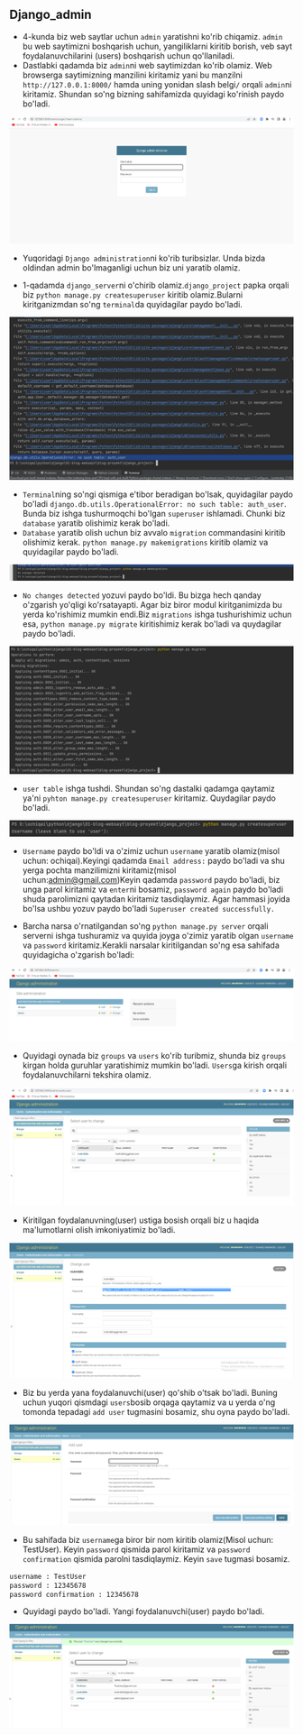 ## Django_admin
* 4-kunda biz web saytlar uchun `admin` yaratishni ko'rib chiqamiz. `admin` bu web saytimizni boshqarish uchun, yangiliklarni kiritib borish, veb sayt foydalanuvchilarini (users) boshqarish uchun qo'llaniladi.
* Dastlabki qadamda biz `admin`ni web saytimizdan ko'rib olamiz. Web browserga saytimizning manzilini kiritamiz yani bu manzilni `http://127.0.0.1:8000/` hamda uning yonidan slash belgi`/` orqali `admin`ni kiritamiz. Shundan so'ng bizning sahifamizda quyidagi ko'rinish paydo bo'ladi.

<p align="center" width="450">
    <img src="./image/img.png">
</p>

* Yuqoridagi `Django administration`ni ko'rib turibsizlar. Unda bizda oldindan admin bo'lmaganligi uchun biz uni yaratib olamiz.

* 1-qadamda `django_server`ni o'chirib olamiz.`django_project` papka orqali biz `python manage.py createsuperuser` kiritib olamiz.Bularni kiritganizmdan so'ng `terminal`da quyidagilar paydo bo'ladi.

<p align="center" width="450">
    <img src="./image/img_1_1.png">
</p>

* `Terminal`ning so'ngi qismiga e'tibor beradigan bo'lsak, quyidagilar paydo bo'ladi `django.db.utils.OperationalError: no such table: auth_user`. Bunda biz ishga tushurmoqchi bo'lgan `superuser` ishlamadi. Chunki biz `database` yaratib olishimiz kerak bo'ladi.
* `Database` yaratib olish uchun biz avvalo `migration` commandasini kiritib olishimiz kerak. `python manage.py makemigrations` kiritib olamiz va quyidagilar paydo bo'ladi.

<p align="center" width="450">
    <img src="./image/img_2.png">
</p>

* `No changes detected` yozuvi paydo bo'ldi. Bu bizga hech qanday o'zgarish yo'qligi ko'rsatayapti. Agar biz biror modul kiritganimizda bu yerda ko'rishimiz mumkin endi.Biz `migrations` ishga tushurishimiz uchun esa, `python manage.py migrate` kiritishimiz kerak bo'ladi va quydagilar paydo bo'ladi.

<p align="center" width="450">
    <img src="./image/img_3.png">
</p>

* `user table` ishga tushdi. Shundan so'ng dastalki qadamga qaytamiz ya'ni `pyhton manage.py createsuperuser` kiritamiz. Quydagilar paydo bo'ladi. 

<p align="center" width="450">
    <img src="./image/img_4.png">
</p>

* `Username` paydo bo'ldi va o'zimiz uchun `username` yaratib olamiz(misol uchun: ochiqai).Keyingi qadamda `Email address:` paydo bo'ladi va shu yerga pochta manzilimizni kiritamiz(misol uchun:admin@gmail.com)Keyin qadamda `password` paydo bo'ladi, biz unga parol kiritamiz va `enter`ni bosamiz, `password again` paydo bo'ladi shuda parolimizni qaytadan kiritamiz tasdiqlaymiz. Agar hammasi joyida bo'lsa ushbu yozuv paydo bo'ladi `Superuser created successfully.`

* Barcha narsa o'rnatilgandan so'ng `python manage.py server` orqali serverni ishga tushuramiz va quyida joyga o'zimiz yaratib olgan `username` va `password` kiritamiz.Kerakli narsalar kiritilgandan so'ng esa sahifada quyidagicha o'zgarish bo'ladi:

<p align="center" width="450">
    <img src="./image/img_5.png">
</p>

* Quyidagi oynada biz `groups` va `users` ko'rib turibmiz, shunda biz `groups` kirgan holda guruhlar yaratishimiz mumkin bo'ladi. `Users`ga kirish orqali foydalanuvchilarni tekshira olamiz.

<p align="center" width="450">
    <img src="./image/img_6.png">
</p>

* Kiritilgan foydalanuvning(user) ustiga bosish orqali biz u haqida ma'lumotlarni olish imkoniyatimiz bo'ladi.

<p align="center" width="450">
    <img src="./image/img_7.png">
</p>

* Biz bu yerda yana foydalanuvchi(user) qo'shib o'tsak bo'ladi. Buning uchun yuqori qismdagi `users`bosib orqaga qaytamiz va u yerda o'ng tomonda tepadagi `add user` tugmasini bosamiz, shu oyna paydo bo'ladi. 

<p align="center" width="450">
    <img src="./image/img_8.png">
</p>

* Bu sahifada biz `username`ga biror bir nom kiritib olamiz(Misol uchun: TestUser). Keyin `password` qismida parol kiritamiz va `password confirmation` qismida parolni tasdiqlaymiz. Keyin `save` tugmasi bosamiz.
```
username : TestUser
password : 12345678
password confirmation : 12345678 
```
* Quyidagi paydo bo'ladi. Yangi foydalanuvchi(user) paydo bo'ladi.

<p align="center" width="450">
    <img src="./image/img_9.png">
</p>
